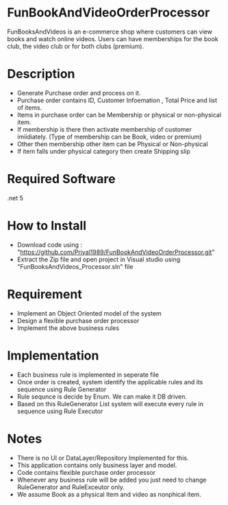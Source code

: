 # FunBookAndVideoOrderProcessor

FunBooksAndVideos is an e-commerce shop where customers can view books and watch online videos. Users can have memberships for the book
club, the video club or for both clubs (premium).

# Description 

- Generate Purchase order and process on it. 
- Purchase order contains ID, Customer Infoemation , Total Price and list of items. 
- Items in purchase order can be Membership or physical or non-physical item.
- If membership is there then activate membership of customer imiidiately. (Type of membership can be Book, video or premium)
- Other then membership other item can be Physical or Non-physical
- If item falls under physical category then create Shipping slip 

#  Required Software

.net 5

# How to Install 

- Download code using : "https://github.com/Priyal1989/FunBookAndVideoOrderProcessor.git"	
- Extract the Zip file and open project in Visual studio using "FunBooksAndVideos_Processor.sln" file

# Requirement

- Implement an Object Oriented model of the system
- Design a flexible purchase order processor
- Implement the above business rules

# Implementation 

- Each business rule is implemented in seperate file 
- Once order is created, system identify the applicable rules and its sequence using Rule Generator
- Rule sequnce is decide by Enum. We can make it DB driven. 
- Based on this RuleGenerator List system will execute every rule in sequence using Rule Executor

# Notes

- There is no UI or DataLayer/Repository Implemented for this.
- This application contains only business layer and model. 
- Code contains flexible purchase order processor
- Whenever any business rule will be added you just need to change RuleGenerator and RuleExceutor only. 
- We assume Book as a physical Item and video as nonphical item. 
